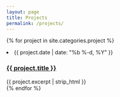```yaml
---
layout: page
title: Projects
permalink: /projects/
---
```


<!-- **Photos and links coming soon, for now check out my github page for the following projects**

## Web Development
PhotoQ Website
Reaction Test

## Artificial Intellgence
StarcraftII AI Bot

## Game Development
Fruit Turtle <br>
Pyramid Escape <br>
WalkMan <br>

Checkout [my github](https://github.com/thomastran8) for more projects -->

{% for project in site.categories.project %}
<li>
		<time>{{ project.date | date: "%b %-d, %Y" }}</time>
		<h3><a href="{{ project.url | prepend: site.baseurl }}">{{ project.title }}</a></h3>
		<!-- {{ project.excerpt | strip_html | truncatewords:20 }} -->
		{{ project.excerpt | strip_html }}
</li>
{% endfor %}